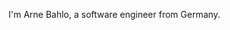 I'm Arne Bahlo, a software engineer from Germany. <a rel="me" href="https://spezi.social/@arne"></a>
